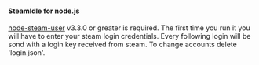 #### SteamIdle for node.js
[node-steam-user](https://github.com/DoctorMcKay/node-steam-user) v3.3.0 or greater is required. The first time you run it you will have to enter your steam login credentials. Every following login will be sond with a login key received from steam. To change accounts delete 'login.json'.